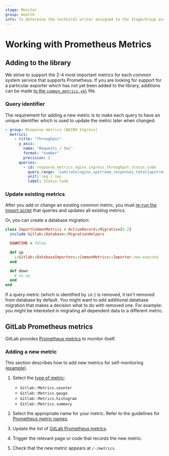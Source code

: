```yaml
---
stage: Monitor
group: Health
info: To determine the technical writer assigned to the Stage/Group associated with this page, see https://about.gitlab.com/handbook/engineering/ux/technical-writing/#assignments
---
```


# Working with Prometheus Metrics

## Adding to the library

We strive to support the 2-4 most important metrics for each common system service that supports Prometheus. If you are looking for support for a particular exporter which has not yet been added to the library, additions can be made [to the `common_metrics.yml`](https://gitlab.com/gitlab-org/gitlab/blob/master/config/prometheus/common_metrics.yml) file.

### Query identifier

The requirement for adding a new metric is to make each query to have an unique identifier which is used to update the metric later when changed:

```yaml
- group: Response metrics (NGINX Ingress)
  metrics:
    - title: "Throughput"
      y_axis:
        name: "Requests / Sec"
        format: "number"
        precision: 2
      queries:
        - id: response_metrics_nginx_ingress_throughput_status_code
          query_range: 'sum(rate(nginx_upstream_responses_total{upstream=~"%{kube_namespace}-%{ci_environment_slug}-.*"}[2m])) by (status_code)'
          unit: req / sec
          label: Status Code
```

### Update existing metrics

After you add or change an existing common metric, you must [re-run the import script](../administration/raketasks/maintenance.md#import-common-metrics) that queries and updates all existing metrics.

Or, you can create a database migration:

```ruby
class ImportCommonMetrics < ActiveRecord::Migration[4.2]
  include Gitlab::Database::MigrationHelpers

  DOWNTIME = false

  def up
    ::Gitlab::DatabaseImporters::CommonMetrics::Importer.new.execute
  end

  def down
    # no-op
  end
end
```

If a query metric (which is identified by `id:`) is removed, it isn't removed from database by default.
You might want to add additional database migration that makes a decision what to do with removed one.
For example: you might be interested in migrating all dependent data to a different metric.

## GitLab Prometheus metrics

GitLab provides [Prometheus metrics](../administration/monitoring/prometheus/gitlab_metrics.md)
to monitor itself.

### Adding a new metric

This section describes how to add new metrics for self-monitoring
([example](https://gitlab.com/gitlab-org/gitlab/-/merge_requests/15440)).

1. Select the [type of metric](https://gitlab.com/gitlab-org/prometheus-client-mmap#metrics):

   - `Gitlab::Metrics.counter`
   - `Gitlab::Metrics.gauge`
   - `Gitlab::Metrics.histogram`
   - `Gitlab::Metrics.summary`

1. Select the appropriate name for your metric. Refer to the guidelines
   for [Prometheus metric names](https://prometheus.io/docs/practices/naming/#metric-names).
1. Update the list of [GitLab Prometheus metrics](../administration/monitoring/prometheus/gitlab_metrics.md).
1. Trigger the relevant page or code that records the new metric.
1. Check that the new metric appears at `/-/metrics`.
